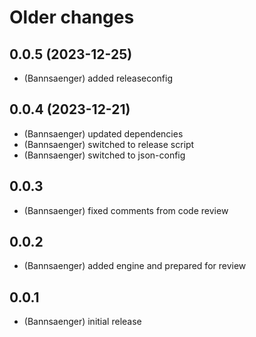 # Older changes
## 0.0.5 (2023-12-25)
* (Bannsaenger) added releaseconfig

## 0.0.4 (2023-12-21)
* (Bannsaenger) updated dependencies
* (Bannsaenger) switched to release script
* (Bannsaenger) switched to json-config

## 0.0.3
* (Bannsaenger) fixed comments from code review

## 0.0.2
* (Bannsaenger) added engine and prepared for review

## 0.0.1
* (Bannsaenger) initial release
